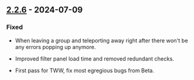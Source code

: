 ## [2.2.6](https://github.com/NintendoLink07/MythicIOGrabber/releases/tag/2.2.6) - 2024-07-09

### Fixed

- When leaving a group and teleporting away right after there won't be any errors popping up anymore.

- Improved filter panel load time and removed redundant checks.

- First pass for TWW, fix most egregious bugs from Beta.